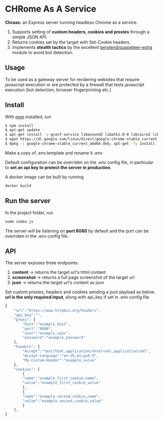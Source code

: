 # CHRome As A Service

**Chraas:** an Express server running headless Chrome as a service.
1. Supports setting of **custom headers, cookies and proxies** through a simple JSON API.
2. Returns cookies set by the target with Set-Cookie headers.
3. Implements **stealth tactics** by the excellent [berstend/puppeteer-extra](https://github.com/berstend/puppeteer-extra/tree/master/packages/puppeteer-extra-plugin-stealth) module to avoid bot detection.

## Usage

To be used as a gateway server for rendering websites that require javascript execution or are protected by a firewall that tests javascript execution (bot detection, browser fingerprinting etc.)

## Install

With [npm](https://npmjs.org/) installed, run

```sh
$ npm install
$ apt-get update
$ apt-get install -y gconf-service libasound2 libatk1.0-0 libcairo2 libcups2 libfontconfig1 libgdk-pixbuf2.0-0 libgtk-3-0 libnspr4 libpango-1.0-0 libxss1 fonts-liberation libappindicator1 libnss3 lsb-release xdg-utils wget
$ wget https://dl.google.com/linux/direct/google-chrome-stable_current_amd64.deb
$ dpkg -i google-chrome-stable_current_amd64.deb; apt-get -fy install
```
Make a copy of .env.template and rename it .env

Default configuration can be overriden on the .env config file, in particular to **set an api key to protect the server in production**.

A docker image can be built by running
```sh
docker build
```

## Run the server
In the project folder, run
```sh
node index.js
```
The server will be listening on **port 8080** by default and the port can be overriden in the .env config file.

## API

The server exposes three endpoints:
1. **content** -> returns the target url's html content
2. **screenshot** -> returns a full page screenshot of the target url
3. **json** -> returns the target url's content as json

Set custom proxies, headers and cookies sending a json payload as below.
**url is the only required input**, along with api_key if set in .env config file

```js
{
    "url":"https://www.httpbin.org/headers",
    "api_key":"",
    "proxy": {
        "host":"example_host",
        "port":"8080",
        "user":"example_user",
        "password":"example_password" 
    },
    "headers": {
        "Accept":"text/html,application/xhtml+xml,application/xml",
        "Accept-Language":"en-US,en;q=0.9",
        "My-Custom-Header":"example_value"
    },
    "cookies": [
        {
        "name":"example_first_cookie_name",
        "value":"example_first_cookie_value"
        },
        {
        "name":"example_second_cookie_name",
        "value":"example_second_cookie_value"
        }
    ],
}
```
